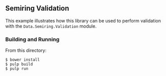 ## Semiring Validation
This example illustrates how this library can be used to perform validation
with the `Data.Semiring.Validation` module.

### Building and Running
From this directory:
```
$ bower install
$ pulp build
$ pulp run
```
